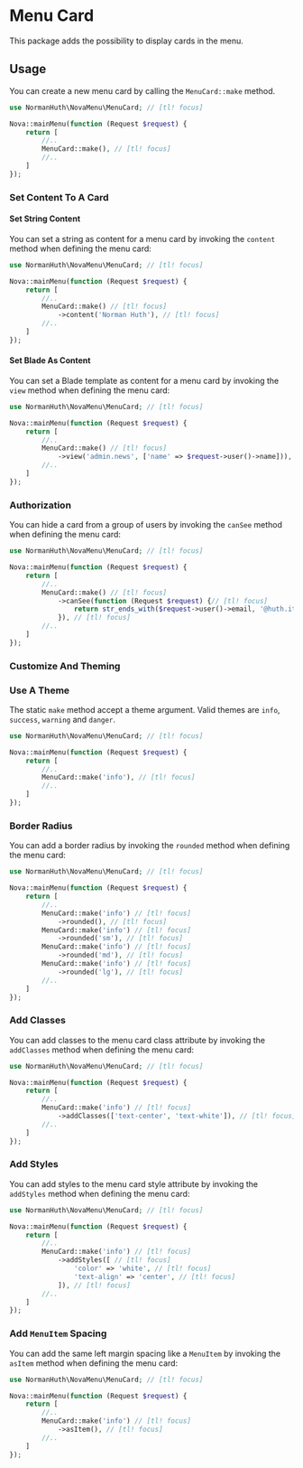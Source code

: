 # Menu Card

This package adds the possibility to display cards in the menu.

## Usage

You can create a new menu card by calling the `MenuCard::make` method.

```php
use NormanHuth\NovaMenu\MenuCard; // [tl! focus]

Nova::mainMenu(function (Request $request) {
    return [
        //..
        MenuCard::make(), // [tl! focus]
        //..
    ]
});
```

### Set Content To A Card

#### Set String Content

You can set a string as content for a menu card by invoking the `content` method when defining the menu card:

```php
use NormanHuth\NovaMenu\MenuCard; // [tl! focus]

Nova::mainMenu(function (Request $request) {
    return [
        //..
        MenuCard::make() // [tl! focus]
            ->content('Norman Huth'), // [tl! focus]
        //..
    ]
});
```

#### Set Blade As Content

You can set a Blade template as content for a menu card by invoking the `view` method when defining the menu card:

```php
use NormanHuth\NovaMenu\MenuCard; // [tl! focus]

Nova::mainMenu(function (Request $request) {
    return [
        //..
        MenuCard::make() // [tl! focus]
            ->view('admin.news', ['name' => $request->user()->name])), // [tl! focus]
        //..
    ]
});
```

### Authorization

You can hide a card from a group of users by invoking the `canSee` method when defining the menu card:

```php
use NormanHuth\NovaMenu\MenuCard; // [tl! focus]

Nova::mainMenu(function (Request $request) {
    return [
        //..
        MenuCard::make() // [tl! focus]
            ->canSee(function (Request $request) {// [tl! focus]
                return str_ends_with($request->user()->email, '@huth.it');// [tl! focus]
            }), // [tl! focus]
        //..
    ]
});
```

### Customize And Theming

### Use A Theme

The static `make` method accept a theme argument. Valid themes are `info`, `success`, `warning` and `danger`.

```php
use NormanHuth\NovaMenu\MenuCard; // [tl! focus]

Nova::mainMenu(function (Request $request) {
    return [
        //..
        MenuCard::make('info'), // [tl! focus]
        //..
    ]
});
```

### Border Radius

You can add a border radius by invoking the `rounded` method when defining the menu card:

```php
use NormanHuth\NovaMenu\MenuCard; // [tl! focus]

Nova::mainMenu(function (Request $request) {
    return [
        //..
        MenuCard::make('info') // [tl! focus]
            ->rounded(), // [tl! focus]
        MenuCard::make('info') // [tl! focus]
            ->rounded('sm'), // [tl! focus]
        MenuCard::make('info') // [tl! focus]
            ->rounded('md'), // [tl! focus]
        MenuCard::make('info') // [tl! focus]
            ->rounded('lg'), // [tl! focus]
        //..
    ]
});
```

### Add Classes

You can add classes to the menu card class attribute by invoking the `addClasses` method when defining the menu card:

```php
use NormanHuth\NovaMenu\MenuCard; // [tl! focus]

Nova::mainMenu(function (Request $request) {
    return [
        //..
        MenuCard::make('info') // [tl! focus]
            ->addClasses(['text-center', 'text-white']), // [tl! focus]
        //..
    ]
});
```

### Add Styles

You can add styles to the menu card style attribute by invoking the `addStyles` method when defining the menu card:

```php
use NormanHuth\NovaMenu\MenuCard; // [tl! focus]

Nova::mainMenu(function (Request $request) {
    return [
        //..
        MenuCard::make('info') // [tl! focus]
            ->addStyles([ // [tl! focus]
                'color' => 'white', // [tl! focus]
                'text-align' => 'center', // [tl! focus]
            ]), // [tl! focus]
        //..
    ]
});
```

### Add `MenuItem` Spacing

You can add the same left margin spacing like a `MenuItem` by invoking the `asItem` method when defining the menu card:

```php
use NormanHuth\NovaMenu\MenuCard; // [tl! focus]

Nova::mainMenu(function (Request $request) {
    return [
        //..
        MenuCard::make('info') // [tl! focus]
            ->asItem(), // [tl! focus]
        //..
    ]
});
```

